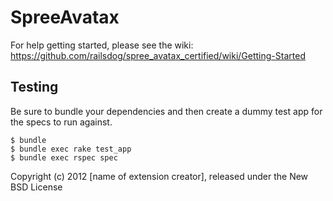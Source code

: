 SpreeAvatax
===========

For help getting started, please see the wiki: https://github.com/railsdog/spree_avatax_certified/wiki/Getting-Started

Testing
-------

Be sure to bundle your dependencies and then create a dummy test app for the specs to run against.

    $ bundle
    $ bundle exec rake test_app
    $ bundle exec rspec spec

Copyright (c) 2012 [name of extension creator], released under the New BSD License
